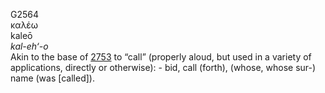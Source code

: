 G2564  
καλέω  
kaleō  
*kal-eh‘-o*  
Akin to the base of [2753](g2753) to “call” (properly aloud, but used in
a variety of applications, directly or otherwise): - bid, call (forth),
(whose, whose sur-) name (was \[called\]).  
